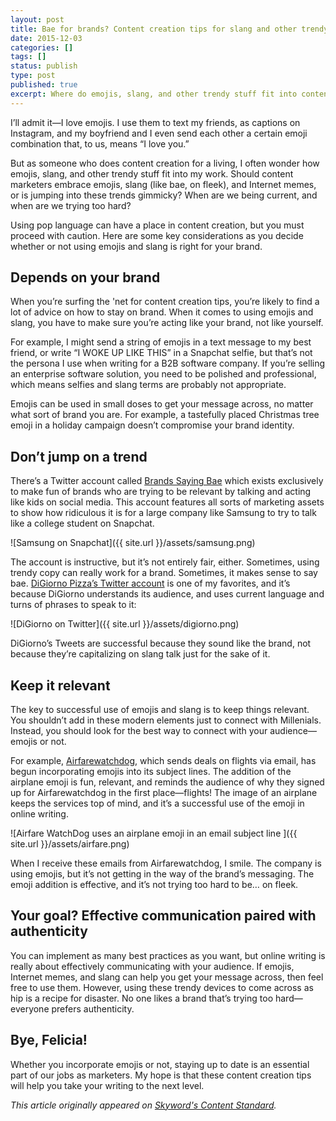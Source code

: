 ```yaml
---
layout: post
title: Bae for brands? Content creation tips for slang and other trendy stuff
date: 2015-12-03 
categories: []
tags: []
status: publish
type: post
published: true
excerpt: Where do emojis, slang, and other trendy stuff fit into content creation for brands? We explain when it’s appropriate to use “on fleek” and “bae.”
---
```

I’ll admit it—I love emojis. I use them to text my friends, as captions on Instagram, and my boyfriend and I even send each other a certain emoji combination that, to us, means “I love you.”

But as someone who does content creation for a living, I often wonder how emojis, slang, and other trendy stuff fit into my work. Should content marketers embrace emojis, slang (like bae, on fleek), and Internet memes, or is jumping into these trends gimmicky? When are we being current, and when are we trying too hard?

Using pop language can have a place in content creation, but you must proceed with caution. Here are some key considerations as you decide whether or not using emojis and slang is right for your brand.

## Depends on your brand
When you’re surfing the 'net for content creation tips, you’re likely to find a lot of advice on how to stay on brand. When it comes to using emojis and slang, you have to make sure you’re acting like your brand, not like yourself.

For example, I might send a string of emojis in a text message to my best friend, or write “I WOKE UP LIKE THIS” in a Snapchat selfie, but that’s not the persona I use when writing for a B2B software company. If you’re selling an enterprise software solution, you need to be polished and professional, which means selfies and slang terms are probably not appropriate.

Emojis can be used in small doses to get your message across, no matter what sort of brand you are. For example, a tastefully placed Christmas tree emoji in a holiday campaign doesn’t compromise your brand identity.

## Don’t jump on a trend 
There’s a Twitter account called [Brands Saying Bae](http://twitter.com/brandssayingbae) which exists exclusively to make fun of brands who are trying to be relevant by talking and acting like kids on social media. This account features all sorts of marketing assets to show how ridiculous it is for a large company like Samsung to try to talk like a college student on Snapchat.

![Samsung on Snapchat]({{ site.url }}/assets/samsung.png)

The account is instructive, but it’s not entirely fair, either. Sometimes, using trendy copy can really work for a brand. Sometimes, it makes sense to say bae. [DiGiorno Pizza’s Twitter account](https://twitter.com/DiGiornoPizza) is one of my favorites, and it’s because DiGiorno understands its audience, and uses current language and turns of phrases to speak to it:

![DiGiorno on Twitter]({{ site.url }}/assets/digiorno.png)

DiGiorno’s Tweets are successful because they sound like the brand, not because they’re capitalizing on slang talk just for the sake of it.

## Keep it relevant
The key to successful use of emojis and slang is to keep things relevant. You shouldn’t add in these modern elements just to connect with Millenials. Instead, you should look for the best way to connect with your audience—emojis or not.

For example, [Airfarewatchdog](http://airfarewatchdog.com/), which sends deals on flights via email, has begun incorporating emojis into its subject lines. The addition of the airplane emoji is fun, relevant, and reminds the audience of why they signed up for Airfarewatchdog in the first place—flights! The image of an airplane keeps the services top of mind, and it’s a successful use of the emoji in online writing.

![Airfare WatchDog uses an airplane emoji in an email subject line ]({{ site.url }}/assets/airfare.png)

When I receive these emails from Airfarewatchdog, I smile. The company is using emojis, but it’s not getting in the way of the brand’s messaging. The emoji addition is effective, and it’s not trying too hard to be… on fleek.

## Your goal? Effective communication paired with authenticity

You can implement as many best practices as you want, but online writing is really about effectively communicating with your audience. If emojis, Internet memes, and slang can help you get your message across, then feel free to use them. However, using these trendy devices to come across as hip is a recipe for disaster. No one likes a brand that’s trying too hard—everyone prefers authenticity.

## Bye, Felicia!

Whether you incorporate emojis or not, staying up to date is an essential part of our jobs as marketers. My hope is that these content creation tips will help you take your writing to the next level. 

*This article originally appeared on [Skyword's Content Standard](http://www.skyword.com/contentstandard/for-storytellers/bae-for-brands-content-creation-tips-for-slang-and-other-trendy-stuff/).*
